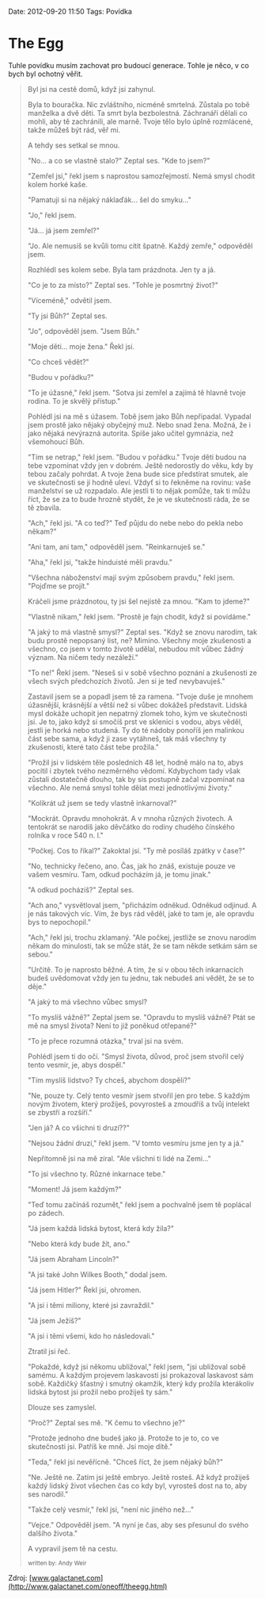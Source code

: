 Date: 2012-09-20 11:50
Tags: Povídka

# The Egg

Tuhle povídku musím zachovat pro budoucí generace. Tohle je něco, v co bych byl ochotný věřit.


> Byl jsi na cestě domů, když jsi zahynul.
> 
> Byla to bouračka. Nic zvláštního, nicméně smrtelná. Zůstala po tobě manželka a dvě děti. Ta smrt byla bezbolestná. Záchranáři dělali co mohli, aby tě zachránili, ale marně. Tvoje tělo bylo úplně rozmlácené, takže můžeš být rád, věř mi.
> 
> A tehdy ses setkal se mnou.
> 
> "No... a co se vlastně stalo?" Zeptal ses. "Kde to jsem?"
> 
> "Zemřel jsi," řekl jsem s naprostou samozřejmostí. Nemá smysl chodit kolem horké kaše.
> 
> "Pamatuji si na nějaký náklaďák... šel do smyku..."
> 
> "Jo," řekl jsem.
> 
> "Já... já jsem zemřel?"
> 
> "Jo. Ale nemusíš se kvůli tomu cítit špatně. Každý zemře," odpověděl jsem.
> 
> Rozhlédl ses kolem sebe. Byla tam prázdnota. Jen ty a já. 
> 
> "Co je to za místo?" Zeptal ses. "Tohle je posmrtný život?"
> 
> "Víceméně," odvětil jsem.
> 
> "Ty jsi Bůh?" Zeptal ses.
> 
> "Jo", odpověděl jsem. "Jsem Bůh."
> 
> "Moje děti... moje žena." Řekl jsi.
> 
> "Co chceš vědět?"
> 
> "Budou v pořádku?"
> 
> "To je úžasné," řekl jsem. "Sotva jsi zemřel a zajímá tě hlavně tvoje rodina. To je skvělý přístup."
> 
> Pohlédl jsi na mě s úžasem. Tobě jsem jako Bůh nepřipadal. Vypadal jsem prostě jako nějaký obyčejný muž. Nebo snad žena. Možná, že i jako nějaká nevýrazná autorita. Spíše jako učitel gymnázia, než všemohoucí Bůh.
> 
> "Tím se netrap," řekl jsem. "Budou v pořádku." Tvoje děti budou na tebe vzpomínat vždy jen v dobrém. Ještě nedorostly do věku, kdy by tebou začaly pohrdat. A tvoje žena bude sice předstírat smutek, ale ve skutečnosti se jí hodně uleví. Vždyť si to řekněme na rovinu: vaše manželství se už rozpadalo. Ale jestli ti to nějak pomůže, tak ti můžu říct, že se za to bude hrozně stydět, že je ve skutečnosti ráda, že se tě zbavila.
> 
> "Ach," řekl jsi. "A co teď?" Teď půjdu do nebe nebo do pekla nebo někam?"
> 
> "Ani tam, ani tam," odpověděl jsem. "Reinkarnuješ se."
> 
> "Aha," řekl jsi, "takže hinduisté měli pravdu."
> 
> "Všechna náboženství mají svým způsobem pravdu," řekl jsem. "Pojďme se projít."
> 
> Kráčeli jsme prázdnotou, ty jsi šel nejistě za mnou. "Kam to jdeme?"
> 
> "Vlastně nikam," řekl jsem. "Prostě je fajn chodit, když si povídáme."
> 
> "A jaký to má vlastně smysl?" Zeptal ses. "Když se znovu narodím, tak budu prostě nepopsaný list, ne? Mimino. Všechny moje zkušenosti a všechno, co jsem v tomto životě udělal, nebudou mít vůbec žádný význam. Na ničem tedy nezáleží."
> 
> "To ne!" Řekl jsem. "Neseš si v sobě všechno poznání a zkušenosti ze všech svých předchozích životů. Jen si je teď nevybavuješ."
> 
> Zastavil jsem se a popadl jsem tě za ramena. "Tvoje duše je mnohem úžasnější, krásnější a větší než si vůbec dokážeš představit. Lidská mysl dokáže uchopit jen nepatrný zlomek toho, kým ve skutečnosti jsi. Je to, jako když si smočíš prst ve sklenici s vodou, abys věděl, jestli je horká nebo studená. Ty do té nádoby ponoříš jen malinkou část sebe sama, a když ji zase vytáhneš, tak máš všechny ty zkušenosti, které tato část tebe prožila."
> 
> "Prožil jsi v lidském těle posledních 48 let, hodně málo na to, abys pocítil i zbytek tvého nezměrného vědomí. Kdybychom tady však zůstali dostatečně dlouho, tak by sis postupně začal vzpomínat na všechno. Ale nemá smysl tohle dělat mezi jednotlivými životy."
> 
> "Kolikrát už jsem se tedy vlastně inkarnoval?"
> 
> "Mockrát. Opravdu mnohokrát. A v mnoha různých životech. A tentokrát se narodíš jako děvčátko do rodiny chudého čínského rolníka v roce 540 n. l."
> 
> "Počkej. Cos to říkal?" Zakoktal jsi. "Ty mě posíláš zpátky v čase?"
> 
> "No, technicky řečeno, ano. Čas, jak ho znáš, existuje pouze ve vašem vesmíru. Tam, odkud pocházím já, je tomu jinak."
> 
> "A odkud pocházíš?" Zeptal ses.
> 
> "Ach ano," vysvětloval jsem, "přicházím odněkud. Odněkud odjinud. A je nás takových víc. Vím, že bys rád věděl, jaké to tam je, ale opravdu bys to nepochopil."
> 
> "Ach," řekl jsi, trochu zklamaný. "Ale počkej, jestliže se znovu narodím někam do minulosti, tak se může stát, že se tam někde setkám sám se sebou."
> 
> "Určitě. To je naprosto běžné. A tím, že si v obou těch inkarnacích budeš uvědomovat vždy jen tu jednu, tak nebudeš ani vědět, že se to děje."
> 
> "A jaký to má všechno vůbec smysl?
> 
> "To myslíš vážně?" Zeptal jsem se. "Opravdu to myslíš vážně? Ptát se mě na smysl života? Není to již poněkud otřepané?"
> 
> "To je přece rozumná otázka," trval jsi na svém.
> 
> Pohlédl jsem ti do očí. "Smysl života, důvod, proč jsem stvořil celý tento vesmír, je, abys dospěl."
> 
> "Tím myslíš lidstvo? Ty chceš, abychom dospěli?"
> 
> "Ne, pouze ty. Celý tento vesmír jsem stvořil jen pro tebe. S každým novým životem, který prožiješ, povyrosteš a zmoudříš a tvůj intelekt se zbystří a rozšíří."
> 
> "Jen já? A co všichni ti druzí??"
> 
> "Nejsou žádní druzí," řekl jsem. "V tomto vesmíru jsme jen ty a já."
> 
> Nepřítomně jsi na mě zíral. "Ale všichni ti lidé na Zemi..."
> 
> "To jsi všechno ty. Různé inkarnace tebe."
> 
> "Moment! Já jsem každým?"
> 
> "Teď tomu začínáš rozumět," řekl jsem a pochvalně jsem tě poplácal po zádech.
> 
> "Já jsem každá lidská bytost, která kdy žila?"
> 
> "Nebo která kdy bude žít, ano."
> 
> "Já jsem Abraham Lincoln?"
> 
> "A jsi také John Wilkes Booth," dodal jsem.
> 
> "Já jsem Hitler?" Řekl jsi, ohromen.
> 
> "A jsi i těmi miliony, které jsi zavraždil."
> 
> "Já jsem Ježíš?"
> 
> "A jsi i těmi všemi, kdo ho následovali."
> 
> Ztratil jsi řeč.
> 
> "Pokaždé, když jsi někomu ubližoval," řekl jsem, "jsi ubližoval sobě samému. A každým projevem laskavosti jsi prokazoval laskavost sám sobě. Každičký šťastný i smutný okamžik, který kdy prožila kterákoliv lidská bytost jsi prožil nebo prožiješ ty sám."
> 
> Dlouze ses zamyslel.
> 
> "Proč?" Zeptal ses mě. "K čemu to všechno je?"
> 
> "Protože jednoho dne budeš jako já. Protože to je to, co ve skutečnosti jsi. Patříš ke mně. Jsi moje dítě."
> 
> "Teda," řekl jsi nevěřícně. "Chceš říct, že jsem nějaký bůh?"
> 
> "Ne. Ještě ne. Zatím jsi ještě embryo. Ještě rosteš. Až když prožiješ každý lidský život všechen čas co kdy byl, vyrosteš dost na to, aby ses narodil."
> 
> "Takže celý vesmír," řekl jsi, "není nic jiného než..."
> 
> "Vejce." Odpověděl jsem. "A nyní je čas, aby ses přesunul do svého dalšího života."
> 
> A vypravil jsem tě na cestu.
> 
> <small>written by: Andy Weir</small>

Zdroj: [www.galactanet.com](http://www.galactanet.com/oneoff/theegg.html)
